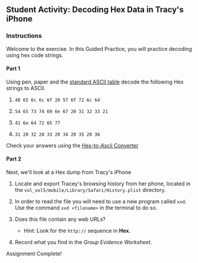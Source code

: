## Student Activity: Decoding Hex Data in Tracy's iPhone

### Instructions 

Welcome to the exercise.  In this Guided Practice, you will practice decoding using hex code strings.

#### Part 1

Using pen, paper and the [standard ASCII table](http://www.asciitable.com) decode the following Hex strings to ASCII.

1. `48 65 6c 6c 6f 20 57 6f 72 6c 64`

2. `54 65 73 74 69 6e 67 20 31 32 33 21`

3. `41 6e 64 72 65 77`

4. `31 20 32 20 33 20 34 20 35 20 36`


Check your answers using the [Hex-to-Ascii Converter](https://www.rapidtables.com/convert/number/hex-to-ascii.html)


#### Part 2

Next, we'll look at a Hex dump from Tracy's iPhone

1. Locate and export Tracey's browsing history from her phone, located in the `vol_vol5/mobile/Library/Safari/History.plist` directory.

2. In order to read the file you will need to use a new program called `xxd`. Use the command `xxd <filename>` in the terminal to do so. 

3. Does this file contain any web URLs?

    * Hint: Look for the `http://` sequence in **Hex**.

4. Record what you find in the *Group Evidence Worksheet*.

Assignment Complete!
